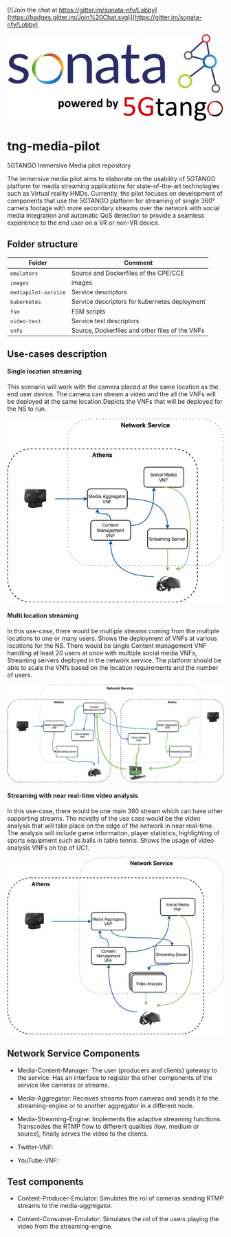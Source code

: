 [![Join the chat at https://gitter.im/sonata-nfv/Lobby](https://badges.gitter.im/Join%20Chat.svg)](https://gitter.im/sonata-nfv/Lobby)

<p align="center"><img src="images/sonata-5gtango-logo-500px.png" /></p>


# tng-media-pilot
5GTANGO Immersive Media pilot repository

The immersive media pilot aims to elaborate on the usability of 5GTANGO platform for media streaming applications for state-of-the-art technologies such as Virtual reality HMDs.
Currently, the pilot focuses on development of components that use the 5GTANGO 
platform for streaming of single 360° camera footage with more secondary streams 
over the network with social media integration and automatic QoS detection to provide 
a seamless experience to the end user on a VR or non-VR device.

## Folder structure

| Folder | Comment |
| --- | --- |
| `emulators` | Source and Dockerfiles of the CPE/CCE |
| `images` | images |
| `mediapilot-service` | Service descriptors |
| `kubernetes` | Service descriptors for kubernetes deployment |
| `fsm` | FSM scripts |
| `video-test`| Service test descriptors |
| `vnfs` | Source, Dockerfiles and other files of the VNFs |

## Use-cases description
#### Single location streaming

This scenario will work with the camera placed at the same location 
as the end user device. The camera can stream a video and the all the
VNFs will be deployed at the same location.Depicts the VNFs that will 
be deployed for the NS to run.

![Single Location Streaming](images/deployment_UC1_2.3.png)

#### Multi location streaming

In this use-case, there would be multiple streams coming from the 
multiple locations to one or many users. Shows the deployment of VNFs 
at various locations for the NS. There would be single Content management 
VNF handling at least 20 users at once with multiple social media VNFs, 
Streaming servers deployed in the network service. The platform should 
be able to scale the VNfs based on the location requirements and the 
number of users. 

![Multi location streaming](images/Deployment-UC2_2.3.png)

#### Streaming with near real-time video analysis

In this use-case, there would be one main 360 stream which can have 
other supporting streams. The novelty of the use case would be the video 
analysis that will take place on the edge of the network in near 
real-time. The analysis will include game information, player statistics, 
highlighting of sports equipment such as balls in table tennis. Shows 
the usage of video analysis VNFs on top of UC1.

![Streaming with Video Analysis](images/deployment_UC3_2.3.png)

## Network Service Components
* Media-Content-Manager: The user (producers and clients) gateway to the service. 
Has an interface to register the other components of the service like 
cameras or streams.
 
* Media-Aggregator: Receives streams from cameras and sends it to the streaming-engine 
or to another aggregator in a different node.
 
* Media-Streaming-Engine: Implements the adaptive streaming functions. Transcodes the RTMP
flow to different qualities (low, medium or source), finally serves the video to the clients. 

* Twitter-VNF: 

* YouTube-VNF:
## Test components
* Content-Producer-Emulator: Simulates the rol of cameras sending RTMP streams to the 
media-aggregator.

* Content-Consumer-Emulator: Simulates the rol of the users playing the video from the
streaming-engine. 

